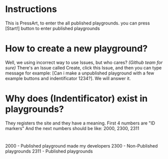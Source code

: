 # Instructions
This is PressArt, to enter the all published playgrounds. you can press [Start!] button to
enter published playgrounds
# How to create a new playground?
Well, we using incorrect way to use Issues, but who cares? *(Github team for sure)*
There's an Issue called Create, click this Issue, and then you can type message for example: [Can i make a unpublished playground with a few example buttons and indentificator 1234?]. We will answer it.
# Why does (Indentificator) exist in playgrounds?
They registers the site and they have a meaning.
First 4 numbers are "ID markers"
And the next numbers should be like: 2000, 2300, 2311
#
2000 - Published playground made my developers
2300 - Non-Published playgrounds
2311 - Published playgrounds
